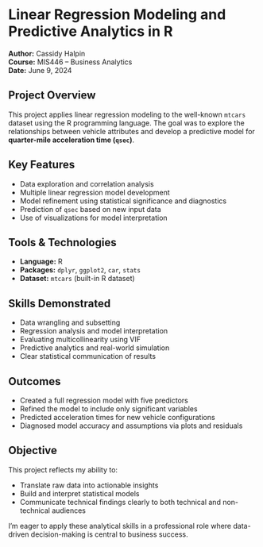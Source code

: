 # Linear Regression Modeling and Predictive Analytics in R

**Author:** Cassidy Halpin  
**Course:** MIS446 – Business Analytics  
**Date:** June 9, 2024  

## Project Overview

This project applies linear regression modeling to the well-known `mtcars` dataset using the R programming language. The goal was to explore the relationships between vehicle attributes and develop a predictive model for **quarter-mile acceleration time (`qsec`)**.

## Key Features

- Data exploration and correlation analysis  
- Multiple linear regression model development  
- Model refinement using statistical significance and diagnostics  
- Prediction of `qsec` based on new input data  
- Use of visualizations for model interpretation  

## Tools & Technologies

- **Language:** R  
- **Packages:** `dplyr`, `ggplot2`, `car`, `stats`  
- **Dataset:** `mtcars` (built-in R dataset)  

## Skills Demonstrated

- Data wrangling and subsetting  
- Regression analysis and model interpretation  
- Evaluating multicollinearity using VIF  
- Predictive analytics and real-world simulation  
- Clear statistical communication of results  

## Outcomes

- Created a full regression model with five predictors  
- Refined the model to include only significant variables  
- Predicted acceleration times for new vehicle configurations  
- Diagnosed model accuracy and assumptions via plots and residuals  

## Objective

This project reflects my ability to:
- Translate raw data into actionable insights  
- Build and interpret statistical models  
- Communicate technical findings clearly to both technical and non-technical audiences  

I’m eager to apply these analytical skills in a professional role where data-driven decision-making is central to business success.


